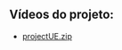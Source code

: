 ## Vídeos do projeto:


- [projectUE.zip](https://github.com/user-attachments/files/18086102/projectUE.zip)
